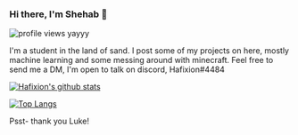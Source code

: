 ### Hi there, I'm Shehab 👋
![profile views yayyy](https://komarev.com/ghpvc/?username=Hafixion)

I'm a student in the land of sand. I post some of my projects on here, mostly machine learning and some messing around with minecraft.
Feel free to send me a DM, I'm open to talk on discord, Hafixion#4484


[![Hafixion's github stats](https://github-readme-stats.vercel.app/api?username=Hafixion&theme=dark)](https://github.com/anuraghazra/github-readme-stats)

[![Top Langs](https://github-readme-stats.vercel.app/api/top-langs/?username=Hafixion&langs_count=8&theme=dark)](https://github.com/anuraghazra/github-readme-stats)

Psst- thank you Luke!
